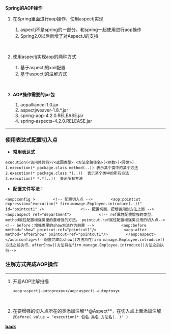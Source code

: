 ****Spring的AOP操作****

1. 在Spring里面进行aop操作，使用aspectj实现

   1. aspectj不是spring的一部分，和spring一起使用进行aop操作
   2. Spring2.0以后新增了对AspectJ的支持

   ​

2. 使用aspectj实现aop的两种方式

   1. 基于aspectj的xml配置
   2. 基于aspectj的注解方式

   ​

3. **AOP操作需要的jar包**

   1. aopalliance-1.0.jar
   2. aspectjweaver-1.8.*.jar
   3. spring-aop-4.2.0.RELEASE.jar
   4. spring-aspects-4.2.0.RELEASE.jar

------

### 使用表达式配置切入点

- **常用表达式**

```
execution(<访问修饰符>?<返回类型> <方法全路径名>(<参数>)<异常>)
1.execution(* package.class.method(..))	表示某个类中的某个方法
2.execution(* package.class.*(..))	表示某个类中的所有方法
3.execution(* *.*(..))	表示所有方法
```

- **配置文件写法：**

```
<aop:config >        <!-- 配置切入点 -->        <aop:pointcut expression="execution(* firm.manage.Employee.introduce(..))" id="pointcut1" />                <!-- 配置切面，把增强用到方法上面 -->        <aop:aspect ref="department">            <!-- ref属性配置增强的类型，method属性配置增强类里的要增强的方法， pointcut-ref属性配置增强类引用的切入点-->            <!-- before：增强类里的show方法作为前置 -->            <aop:before method="show" pointcut-ref="pointcut1"/>            <aop:after method="afterShow" pointcut-ref="pointcut1"/>        </aop:aspect></aop:config><!--配置完成后show()方法将在firm.manage.Employee.introduce()方法之前执行，afterShow()方法将在firm.manage.Employee.introduce()方法之后执行-->

```

### 注解方式完成AOP操作

------

1. 开启AOP注解扫描

   ```
   <aop:aspectj-autoproxy></aop:aspectj-autoproxy>

   ```

   ​

2. 在要增强的切入点所在的类添加注解**@Aspect**，在切入点上面添加注解`@Before( value = "execution(* 包名.类名.方法名(..)" )`



<right><a href="#top">**back**</a></right>